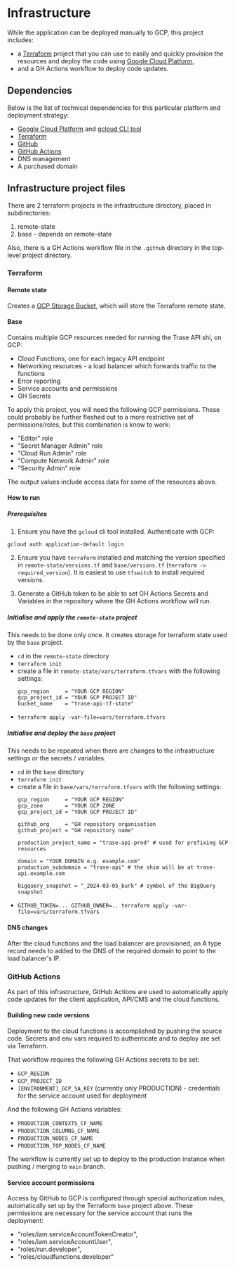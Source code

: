 # Infrastructure

While the application can be deployed manually to GCP, this project includes:
- a [Terraform](https://www.terraform.io/) project that you can use to easily and quickly provision the resources and deploy the code using [Google Cloud Platform](https://cloud.google.com/),
- and a GH Actions workflow to deploy code updates.

## Dependencies

Below is the list of technical dependencies for this particular platform and deployment strategy:

- [Google Cloud Platform](https://cloud.google.com) and [gcloud CLI tool](https://cloud.google.com/sdk/docs/install)
- [Terraform](https://www.terraform.io/)
- [GitHub](https://github.com)
- [GitHub Actions](https://github.com/features/actions)
- DNS management
- A purchased domain

## Infrastructure project files

There are 2 terraform projects in the infrastructure directory, placed in subdirectories:
1. remote-state
2. base - depends on remote-state

Also, there is a GH Actions workflow file in the `.github` directory in the top-level project directory.

### Terraform

#### Remote state

Creates a [GCP Storage Bucket](https://cloud.google.com/storage/docs/json_api/v1/buckets), which will store the Terraform remote state.

#### Base

Contains multiple GCP resources needed for running the Trase API shi, on GCP:

- Cloud Functions, one for each legacy API endpoint
- Networking resources - a load balancer which forwards traffic to the functions
- Error reporting
- Service accounts and permissions
- GH Secrets

To apply this project, you will need the following GCP permissions. These could probably be further fleshed out to a more restrictive set of permissions/roles, but this combination is know to work:

- "Editor" role
- "Secret Manager Admin" role
- "Cloud Run Admin" role
- "Compute Network Admin" role
- "Security Admin" role

The output values include access data for some of the resources above.

#### How to run

##### Prerequisites

1. Ensure you have the `gcloud` cli tool installed. Authenticate with GCP:

`gcloud auth application-default login`

2. Ensure you have `terraform` installed and matching the version specified in `remote-state/versions.tf` and `base/versions.tf` (`terraform -> required_version`). It is easiest to use `tfswitch` to install required versions.

3. Generate a GitHub token to be able to set GH Actions Secrets and Variables in the repository where the GH Actions workflow will run.

##### Initialise and apply the `remote-state` project

This needs to be done only once. It creates storage for terraform state used by the `base` project.

- `cd` in the `remote-state` directory
- `terraform init`
- create a file in `remote-state/vars/terraform.tfvars` with the following settings:
    ```
    gcp_region     = "YOUR GCP REGION"
    gcp_project_id = "YOUR GCP PROJECT ID"
    bucket_name    = "trase-api-tf-state"
    ```
- `terraform apply -var-file=vars/terraform.tfvars`

##### Initialise and deploy the `base` project

This needs to be repeated when there are changes to the infrastructure settings or the secrets / variables.

- `cd` in the `base` directory
- `terraform init`
- create a file in `base/vars/terraform.tfvars` with the following settings:
    ```
    gcp_region     = "YOUR GCP REGION"
    gcp_zone       = "YOUR GCP ZONE
    gcp_project_id = "YOUR GCP PROJECT ID"

    github_org     = "GH repository organisation
    github_project = "GH repository name"

    production_project_name = "trase-api-prod" # used for prefixing GCP resources

    domain = "YOUR DOMAIN e.g. example.com"
    production_subdomain = "trase-api" # the shim will be at trase-api.example.com

    bigquery_snapshot = "_2024-03-05_burk" # symbol of the BigQuery snapshot
    ```
- `GITHUB_TOKEN=... GITHUB_OWNER=.. terraform apply -var-file=vars/terraform.tfvars`

#### DNS changes

After the cloud functions and the load balancer are provisioned, an A type record needs to added to the DNS of the required domain to point to the load balancer's IP.

### GitHub Actions

As part of this infrastructure, GitHub Actions are used to automatically apply code updates for the client application, API/CMS and the cloud functions.

#### Building new code versions

Deployment to the cloud functions is accomplished by pushing the source code. Secrets and env vars required to authenticate and to deploy are set via Terraform.

That workflow requires the following GH Actions secrets to be set:

- `GCP_REGION`
- `GCP_PROJECT_ID`
- `[ENVIRONMENT]_GCP_SA_KEY` (currently only PRODUCTION) - credentials for the service account used for deployment

And the following GH Actions variables:
- `PRODUCTION_CONTEXTS_CF_NAME`
- `PRODUCTION_COLUMNS_CF_NAME`
- `PRODUCTION_NODES_CF_NAME`
- `PRODUCTION_TOP_NODES_CF_NAME`

The workflow is currently set up to deploy to the production instance when pushing / merging to `main` branch.

#### Service account permissions

Access by GitHub to GCP is configured through special authorization rules, automatically set up by the Terraform `base` project above.
These permissions are necessary for the service account that runs the deployment:
- "roles/iam.serviceAccountTokenCreator",
- "roles/iam.serviceAccountUser",
- "roles/run.developer",
- "roles/cloudfunctions.developer"

